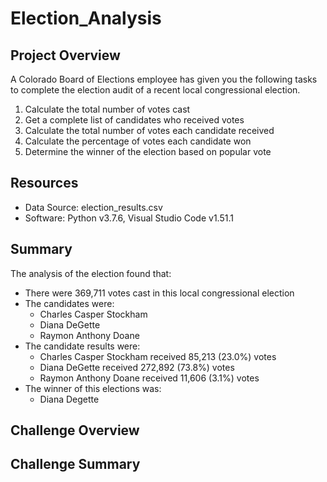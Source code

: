# Election_Analysis

## Project Overview
A Colorado Board of Elections employee has given you the following tasks to complete the election audit of a recent local congressional election.

1. Calculate the total number of votes cast
2. Get a complete list of candidates who received votes
3. Calculate the total number of votes each candidate received
4. Calculate the percentage of votes each candidate won
5. Determine the winner of the election based on popular vote

## Resources
 - Data Source: election_results.csv
  - Software: Python v3.7.6, Visual Studio Code v1.51.1
  
  ## Summary
  The analysis of the election found that:
   - There were 369,711 votes cast in this local congressional election
   - The candidates were:
       - Charles Casper Stockham
       - Diana DeGette
       - Raymon Anthony Doane
   - The candidate results were:
       - Charles Casper Stockham received 85,213 (23.0%) votes
       - Diana DeGette received 272,892 (73.8%) votes
       - Raymon Anthony Doane received 11,606 (3.1%) votes
   - The winner of this elections was:
       - Diana Degette

## Challenge Overview

## Challenge Summary
